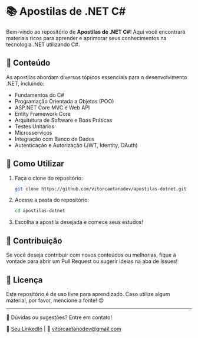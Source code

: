 # 📚 Apostilas de .NET C#

Bem-vindo ao repositório de **Apostilas de .NET C#**! Aqui você encontrará materiais ricos para aprender e aprimorar seus conhecimentos na tecnologia .NET utilizando C#.

## 📖 Conteúdo

As apostilas abordam diversos tópicos essenciais para o desenvolvimento .NET, incluindo:
- Fundamentos do C#
- Programação Orientada a Objetos (POO)
- ASP.NET Core MVC e Web API
- Entity Framework Core
- Arquitetura de Software e Boas Práticas
- Testes Unitários
- Microsserviços
- Integração com Banco de Dados
- Autenticação e Autorização (JWT, Identity, OAuth)

## 🚀 Como Utilizar

1. Faça o clone do repositório:
   ```sh
   git clone https://github.com/vitorcaetanodev/apostilas-dotnet.git
   ```
2. Acesse a pasta do repositório:
   ```sh
   cd apostilas-dotnet
   ```
3. Escolha a apostila desejada e comece seus estudos!

## 📢 Contribuição

Se você deseja contribuir com novos conteúdos ou melhorias, fique à vontade para abrir um Pull Request ou sugerir ideias na aba de Issues!

## 📌 Licença

Este repositório é de uso livre para aprendizado. Caso utilize algum material, por favor, mencione a fonte! 😊

---
📩 Dúvidas ou sugestões? Entre em contato!

🔗 [Seu LinkedIn](https://www.linkedin.com/in/vitorcaetanodev)  |  📧 vitorcaetanodev@gmail.com
